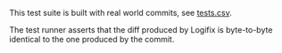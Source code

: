 This test suite is built with real world commits, see
[tests.csv](./tests.csv).

The test runner asserts that the diff produced by Logifix is
byte-to-byte identical to the one produced by the commit.
